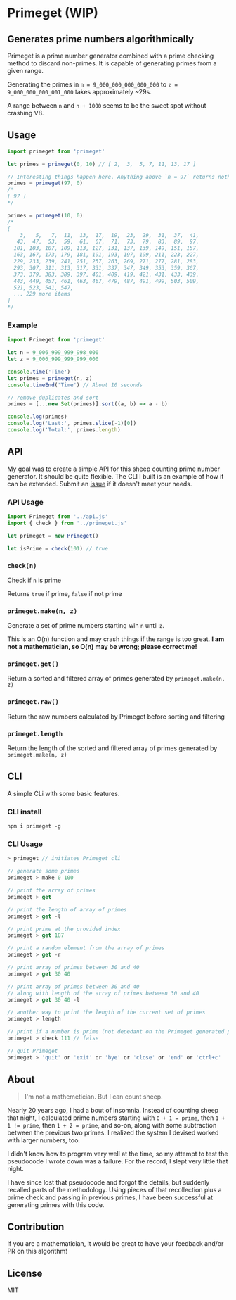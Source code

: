 # Primeget (WIP)
## Generates prime numbers algorithmically

Primeget is a prime number generator combined with a prime checking method to discard non-primes. It is capable of generating primes from a given range.

Generating the primes in `n = 9_000_000_000_000_000` to `z = 9_000_000_000_001_000` takes approximately ~29s.

A range between `n` and `n + 1000` seems to be the sweet spot without crashing V8.

## Usage
```js
import primeget from 'primeget'

let primes = primeget(0, 10) // [ 2,  3,  5, 7, 11, 13, 17 ]

// Interesting things happen here. Anything above `n = 97` returns nothing, but `n <= 97` is notable.
primes = primeget(97, 0)
/*
[ 97 ]
*/

primes = primeget(10, 0)
/*
[
    3,   5,   7,  11,  13,  17,  19,  23,  29,  31,  37,  41,
   43,  47,  53,  59,  61,  67,  71,  73,  79,  83,  89,  97,
  101, 103, 107, 109, 113, 127, 131, 137, 139, 149, 151, 157,
  163, 167, 173, 179, 181, 191, 193, 197, 199, 211, 223, 227,
  229, 233, 239, 241, 251, 257, 263, 269, 271, 277, 281, 283,
  293, 307, 311, 313, 317, 331, 337, 347, 349, 353, 359, 367,
  373, 379, 383, 389, 397, 401, 409, 419, 421, 431, 433, 439,
  443, 449, 457, 461, 463, 467, 479, 487, 491, 499, 503, 509,
  521, 523, 541, 547,
  ... 229 more items
]
*/
```

### Example
```js
import Primeget from 'primeget'

let n = 9_006_999_999_998_000
let z = 9_006_999_999_999_000

console.time('Time')
let primes = primeget(n, z)
console.timeEnd('Time') // About 10 seconds

// remove duplicates and sort
primes = [...new Set(primes)].sort((a, b) => a - b)

console.log(primes)
console.log('Last:', primes.slice(-1)[0])
console.log('Total:', primes.length)
```

## API
My goal was to create a simple API for this sheep counting prime number generator. It should be quite flexible. The CLI I built is an example of how it can be extended. Submit an [issue](https://github.com/draeder/Primeget/issues) if it doesn't meet your needs.

### API Usage
```js
import Primeget from '../api.js'
import { check } from '../primeget.js'

let primeget = new Primeget()

let isPrime = check(101) // true
```

### `check(n)`
Check if `n` is prime

Returns `true` if prime, `false` if not prime

### `primeget.make(n, z)`
Generate a set of prime numbers starting wih `n` until `z`.

This is an O(n) function and may crash things if the range is too great. **I am not a mathematician, so O(n) may be wrong; please correct me!**

### `primeget.get()`
Return a sorted and filtered array of primes generated by `primeget.make(n, z)`

### `primeget.raw()`
Return the raw numbers calculated by Primeget before sorting and filtering

### `primeget.length`
Return the length of the sorted and filtered array of primes generated by `primeget.make(n, z)`

## CLI
A simple CLi with some basic features.

### CLI install
```
npm i primeget -g
```
### CLI Usage
```js
> primeget // initiates Primeget cli

// generate some primes
primeget > make 0 100

// print the array of primes
primeget > get

// print the length of array of primes
primeget > get -l

// print prime at the provided index
primeget > get 187

// print a random element from the array of primes
primeget > get -r

// print array of primes between 30 and 40
primeget > get 30 40

// print array of primes between 30 and 40
// along with length of the array of primes between 30 and 40
primeget > get 30 40 -l

// another way to print the length of the current set of primes
primeget > length

// print if a number is prime (not depedant on the Primeget generated primess)
primeget > check 111 // false

// quit Primeget
primeget > 'quit' or 'exit' or 'bye' or 'close' or 'end' or 'ctrl+c'
```

## About
> I'm not a mathemetician. But I can count sheep.

Nearly 20 years ago, I had a bout of insomnia. Instead of counting sheep that night, I calculated prime numbers starting with `0 + 1 = prime`, then `1 + 1 != prime`, then `1 + 2 = prime`, and so-on, along with some subtraction between the previous two primes. I realized the system I devised worked with larger numbers, too.

I didn't know how to program very well at the time, so my attempt to test the pseudocode I wrote down was a failure. For the record, I slept very little that night. 

I have since lost that pseudocode and forgot the details, but suddenly recalled parts of the methodology. Using pieces of that recollection plus a prime check and passing in previous primes, I have been successful at generating primes with this code.

## Contribution
If you are a mathematician, it would be great to have your feedback and/or PR on this algorithm!

## License
MIT
